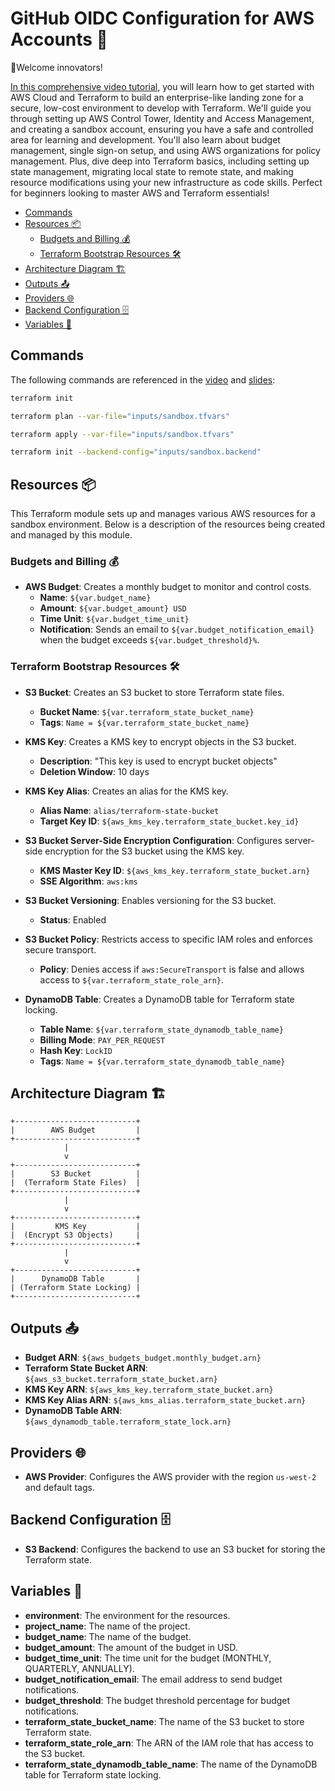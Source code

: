# GitHub OIDC Configuration for AWS Accounts 🚀

👋Welcome innovators!

[In this comprehensive video tutorial](https://youtu.be/PASG0NTKUQA?si=A6ngP_xhJLRLP1tA), you will learn how to get started with AWS Cloud and Terraform to build an enterprise-like landing zone for a secure, low-cost environment to develop with Terraform. We'll guide you through setting up AWS Control Tower, Identity and Access Management, and creating a sandbox account, ensuring you have a safe and controlled area for learning and development. You'll also learn about budget management, single sign-on setup, and using AWS organizations for policy management. Plus, dive deep into Terraform basics, including setting up state management, migrating local state to remote state, and making resource modifications using your new infrastructure as code skills. Perfect for beginners looking to master AWS and Terraform essentials!

- [Commands](#commands)
- [Resources 📦](#resources-)
  - [Budgets and Billing 💰](#budgets-and-billing-)
  - [Terraform Bootstrap Resources 🛠️](#terraform-bootstrap-resources-️)
- [Architecture Diagram 🏗️](#architecture-diagram-️)
- [Outputs 📤](#outputs-)
- [Providers 🌐](#providers-)
- [Backend Configuration 🗄️](#backend-configuration-️)
- [Variables 🔧](#variables-)

## Commands

The following commands are referenced in the [video](https://youtu.be/PASG0NTKUQA?si=A6ngP_xhJLRLP1tA) and [slides](https://www.slideshare.net/slideshow/getting-started-with-aws-enterprise-landing-zone-for-terraform-learning-development-pdf/276123193):

```bash
terraform init

terraform plan --var-file="inputs/sandbox.tfvars"

terraform apply --var-file="inputs/sandbox.tfvars"

terraform init --backend-config="inputs/sandbox.backend"

```

## Resources 📦

This Terraform module sets up and manages various AWS resources for a sandbox environment. Below is a description of the resources being created and managed by this module.

### Budgets and Billing 💰

- **AWS Budget**: Creates a monthly budget to monitor and control costs.
  - **Name**: `${var.budget_name}`
  - **Amount**: `${var.budget_amount} USD`
  - **Time Unit**: `${var.budget_time_unit}`
  - **Notification**: Sends an email to `${var.budget_notification_email}` when the budget exceeds `${var.budget_threshold}%`.

### Terraform Bootstrap Resources 🛠️

- **S3 Bucket**: Creates an S3 bucket to store Terraform state files.

  - **Bucket Name**: `${var.terraform_state_bucket_name}`
  - **Tags**: `Name = ${var.terraform_state_bucket_name}`

- **KMS Key**: Creates a KMS key to encrypt objects in the S3 bucket.

  - **Description**: "This key is used to encrypt bucket objects"
  - **Deletion Window**: 10 days

- **KMS Key Alias**: Creates an alias for the KMS key.

  - **Alias Name**: `alias/terraform-state-bucket`
  - **Target Key ID**: `${aws_kms_key.terraform_state_bucket.key_id}`

- **S3 Bucket Server-Side Encryption Configuration**: Configures server-side encryption for the S3 bucket using the KMS key.

  - **KMS Master Key ID**: `${aws_kms_key.terraform_state_bucket.arn}`
  - **SSE Algorithm**: `aws:kms`

- **S3 Bucket Versioning**: Enables versioning for the S3 bucket.

  - **Status**: Enabled

- **S3 Bucket Policy**: Restricts access to specific IAM roles and enforces secure transport.

  - **Policy**: Denies access if `aws:SecureTransport` is false and allows access to `${var.terraform_state_role_arn}`.

- **DynamoDB Table**: Creates a DynamoDB table for Terraform state locking.
  - **Table Name**: `${var.terraform_state_dynamodb_table_name}`
  - **Billing Mode**: `PAY_PER_REQUEST`
  - **Hash Key**: `LockID`
  - **Tags**: `Name = ${var.terraform_state_dynamodb_table_name}`

## Architecture Diagram 🏗️

```plaintext
+---------------------------+
|        AWS Budget         |
+---------------------------+
            |
            v
+---------------------------+
|        S3 Bucket          |
|  (Terraform State Files)  |
+---------------------------+
            |
            v
+---------------------------+
|         KMS Key           |
|  (Encrypt S3 Objects)     |
+---------------------------+
            |
            v
+---------------------------+
|      DynamoDB Table       |
| (Terraform State Locking) |
+---------------------------+
```

## Outputs 📤

- **Budget ARN**: `${aws_budgets_budget.monthly_budget.arn}`
- **Terraform State Bucket ARN**: `${aws_s3_bucket.terraform_state_bucket.arn}`
- **KMS Key ARN**: `${aws_kms_key.terraform_state_bucket.arn}`
- **KMS Key Alias ARN**: `${aws_kms_alias.terraform_state_bucket.arn}`
- **DynamoDB Table ARN**: `${aws_dynamodb_table.terraform_state_lock.arn}`

## Providers 🌐

- **AWS Provider**: Configures the AWS provider with the region `us-west-2` and default tags.

## Backend Configuration 🗄️

- **S3 Backend**: Configures the backend to use an S3 bucket for storing the Terraform state.

## Variables 🔧

- **environment**: The environment for the resources.
- **project_name**: The name of the project.
- **budget_name**: The name of the budget.
- **budget_amount**: The amount of the budget in USD.
- **budget_time_unit**: The time unit for the budget (MONTHLY, QUARTERLY, ANNUALLY).
- **budget_notification_email**: The email address to send budget notifications.
- **budget_threshold**: The budget threshold percentage for budget notifications.
- **terraform_state_bucket_name**: The name of the S3 bucket to store Terraform state.
- **terraform_state_role_arn**: The ARN of the IAM role that has access to the S3 bucket.
- **terraform_state_dynamodb_table_name**: The name of the DynamoDB table for Terraform state locking.
